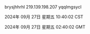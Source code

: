 brysjhhrhl 219.139.198.207 yqqlmgsycl

2024年 09月 27日 星期五 10:40:02 CST

2024年 09月 27日 星期五 02:40:02 GMT
